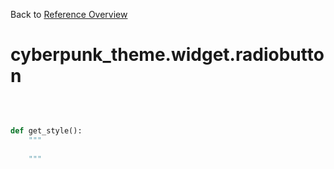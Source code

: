 
Back to [Reference Overview](https://github.com/pyrustic/cyberpunk-theme/blob/master/docs/reference/README.md)

# cyberpunk\_theme.widget.radiobutton



<br>


```python

def get_style():
    """
    
    """

```

